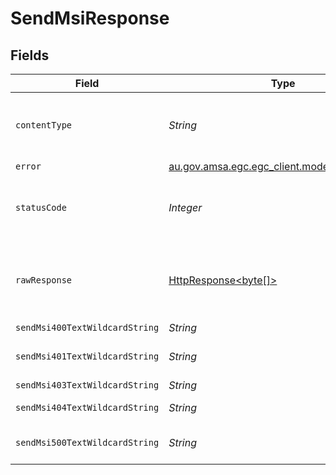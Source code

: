 # SendMsiResponse


## Fields

| Field                                                                                                                    | Type                                                                                                                     | Required                                                                                                                 | Description                                                                                                              |
| ------------------------------------------------------------------------------------------------------------------------ | ------------------------------------------------------------------------------------------------------------------------ | ------------------------------------------------------------------------------------------------------------------------ | ------------------------------------------------------------------------------------------------------------------------ |
| `contentType`                                                                                                            | *String*                                                                                                                 | :heavy_check_mark:                                                                                                       | HTTP response content type for this operation                                                                            |
| `error`                                                                                                                  | [au.gov.amsa.egc.egc_client.models.shared.Error](../../models/shared/Error.md)                                           | :heavy_minus_sign:                                                                                                       | Bad request                                                                                                              |
| `statusCode`                                                                                                             | *Integer*                                                                                                                | :heavy_check_mark:                                                                                                       | HTTP response status code for this operation                                                                             |
| `rawResponse`                                                                                                            | [HttpResponse<byte[]>](https://docs.oracle.com/en/java/javase/11/docs/api/java.net.http/java/net/http/HttpResponse.html) | :heavy_minus_sign:                                                                                                       | Raw HTTP response; suitable for custom response parsing                                                                  |
| `sendMsi400TextWildcardString`                                                                                           | *String*                                                                                                                 | :heavy_minus_sign:                                                                                                       | Bad request                                                                                                              |
| `sendMsi401TextWildcardString`                                                                                           | *String*                                                                                                                 | :heavy_minus_sign:                                                                                                       | Unauthorized (must authenticate)                                                                                         |
| `sendMsi403TextWildcardString`                                                                                           | *String*                                                                                                                 | :heavy_minus_sign:                                                                                                       | Not allowed                                                                                                              |
| `sendMsi404TextWildcardString`                                                                                           | *String*                                                                                                                 | :heavy_minus_sign:                                                                                                       | Resource Not Found                                                                                                       |
| `sendMsi500TextWildcardString`                                                                                           | *String*                                                                                                                 | :heavy_minus_sign:                                                                                                       | Unexpected error on the server                                                                                           |